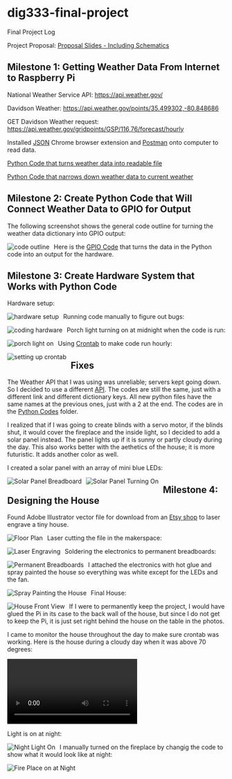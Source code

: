# dig333-final-project
Final Project Log

Project Proposal: [Proposal Slides - Including Schematics](https://docs.google.com/presentation/d/1VCNRhh4Yt2g6CyYGfm-fvS7Go773UuG2uuAi2unPjNQ/edit?usp=sharing)

## Milestone 1: Getting Weather Data From Internet to Raspberry Pi

National Weather Service API: https://api.weather.gov/

Davidson Weather: https://api.weather.gov/points/35.499302,-80.848686

GET Davidson Weather request: https://api.weather.gov/gridpoints/GSP/116,76/forecast/hourly

Installed [JSON](https://chrome.google.com/webstore/detail/json-viewer/gbmdgpbipfallnflgajpaliibnhdgobh?hl=en-US) Chrome browser extension and [Postman](https://web.postman.co/onboarding/user) onto computer to read data.

[Python Code that turns weather data into readable file](https://github.com/malloryjustis/dig333-final-project/blob/main/weatherdatafromapi.py)

[Python Code that narrows down weather data to current weather](https://github.com/malloryjustis/dig333-final-project/blob/main/currentweatherdataonly.py)

## Milestone 2: Create Python Code that Will Connect Weather Data to GPIO for Output

The following screenshot shows the general code outline for turning the weather data dictionary into GPIO output:

<img src="photos/gpiocodebeforegpiosettings.jpg" alt="code outline" style="float: left; margin-right: 10px;" />

Here is the [GPIO Code](https://github.com/malloryjustis/dig333-final-project/blob/main/python_codes/weather_to_gpio.py) that turns the data in the Python code into an output for the hardware.

## Milestone 3: Create Hardware System that Works with Python Code

Hardware setup:

<img src="photos/hardware_setup.jpg" alt="hardware setup" style="float: left; margin-right: 10px;" />

Running code manually to figure out bugs:

<img src="photos/codinghardware.jpg" alt="coding hardware" style="float: left; margin-right: 10px;" />

Porch light turning on at midnight when the code is run:

<img src="photos/porchlight.jpg" alt="porch light on" style="float: left; margin-right: 10px;" />

Using [Crontab](https://crontab.guru/#@hourly) to make code run hourly:

<img src="photos/crontabrunning.jpg" alt="setting up crontab" style="float: left; margin-right: 10px;" />

## Fixes

The Weather API that I was using was unreliable; servers kept going down. So I decided to use a different [API](https://api.weatherusa.net/v1/forecast?q=35.227085,-80.843124&daily=0&units=e&maxtime=7d). The codes are still the same, just with a different link and different dictionary keys. All new python files have the same names at the previous ones, just with a 2 at the end. The codes are in the [Python Codes](https://github.com/malloryjustis/dig333-final-project/tree/main/python_codes) folder.

I realized that if I was going to create blinds with a servo motor, if the blinds shut, it would cover the fireplace and the inside light, so I decided to add a solar panel instead. The panel lights up if it is sunny or partly cloudy during the day. This also works better with the aethetics of the house; it is more futuristic. It adds another color as well.

I created a solar panel with an array of mini blue LEDs:

<img src="photos/solarpanelbreadboard.jpg" alt="Solar Panel Breadboard" style="float: left; margin-right: 10px;" />

<img src="photos/solarpanelon.jpg" alt="Solar Panel Turning On" style="float: left; margin-right: 10px;" />

## Milestone 4: Designing the House

Found Adobe Illustrator vector file for download from an [Etsy shop](https://www.etsy.com/listing/786887665/16-miniature-cabin-type-02vector-file?click_key=8ff4772b4ab388e8ccdbe30313a731a55b073fed%3A786887665&click_sum=9d484603&ref=shop_home_active_37) to laser engrave a tiny house.

<img src="photos/tinyhouse_floorplans.jpg" alt="Floor Plan" style="float: left; margin-right: 10px;" />

Laser cutting the file in the makerspace:

<img src="photos/laserengraver.jpg" alt="Laser Engraving" style="float: left; margin-right: 10px;" />

Soldering the electronics to permanent breadboards:

<img src="photos/semipermanentbreadboards.jpg" alt="Permanent Breadboards" style="float: left; margin-right: 10px;" />

I attached the electronics with hot glue and spray painted the house so everything was white except for the LEDs and the fan.

<img src="photos/spraypaint.jpg" alt="Spray Painting the House" style="float: left; margin-right: 10px;" />

Final House:

<img src="photos/housefrontview.jpg" alt="House Front View" style="float: left; margin-right: 10px;" />

If I were to permanently keep the project, I would have glued the Pi in its case to the back wall of the house, but since I do not get to keep the Pi, it is just set right behind the house on the table in the photos.

I came to monitor the house throughout the day to make sure crontab was working. Here is the house during a cloudy day when it was above 70 degrees:

![](photos/fanon.mov)

Light is on at night:

<img src="photos/nightlighton.jpg" alt="Night Light On" style="float: left; margin-right: 10px;" />

I manually turned on the fireplace by changig the code to show what it would look like at night:

<img src="photos/fireplaceonnight.jpg" alt="Fire Place on at Night" style="float: left; margin-right: 10px;" />
